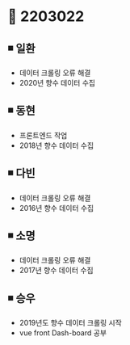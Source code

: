 # 📌 2203022

## ◾ 일환

- 데이터 크롤링 오류 해결
- 2020년 향수 데이터 수집



## ◾ 동현

- 프론트엔드 작업
- 2018년 향수 데이터 수집


## ◾ 다빈

- 데이터 크롤링 오류 해결
- 2016년 향수 데이터 수집



## ◾ 소명

- 데이터 크롤링 오류 해결
- 2017년 향수 데이터 수집



## ◾ 승우

- 2019년도 향수 데이터 크롤링 시작
- vue front Dash-board 공부
